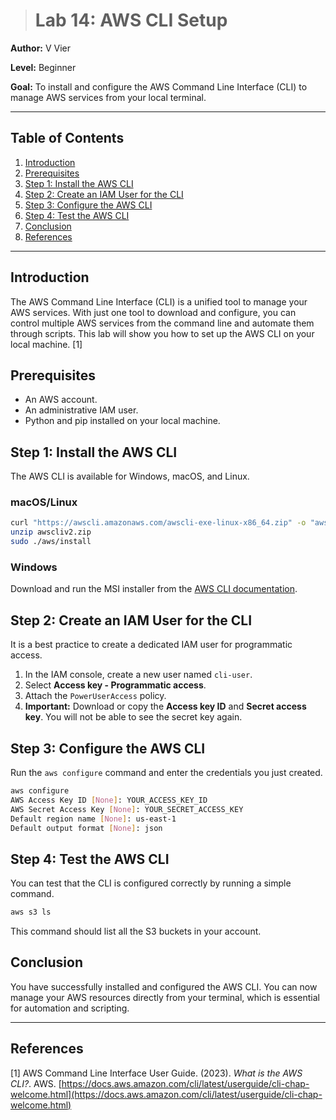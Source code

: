 > # Lab 14: AWS CLI Setup

**Author:** V Vier

**Level:** Beginner

**Goal:** To install and configure the AWS Command Line Interface (CLI) to manage AWS services from your local terminal.

---

## Table of Contents

1.  [Introduction](#introduction)
2.  [Prerequisites](#prerequisites)
3.  [Step 1: Install the AWS CLI](#step-1-install-the-aws-cli)
4.  [Step 2: Create an IAM User for the CLI](#step-2-create-an-iam-user-for-the-cli)
5.  [Step 3: Configure the AWS CLI](#step-3-configure-the-aws-cli)
6.  [Step 4: Test the AWS CLI](#step-4-test-the-aws-cli)
7.  [Conclusion](#conclusion)
8.  [References](#references)

---

## Introduction

The AWS Command Line Interface (CLI) is a unified tool to manage your AWS services. With just one tool to download and configure, you can control multiple AWS services from the command line and automate them through scripts. This lab will show you how to set up the AWS CLI on your local machine. [1]

## Prerequisites

*   An AWS account.
*   An administrative IAM user.
*   Python and pip installed on your local machine.

## Step 1: Install the AWS CLI

The AWS CLI is available for Windows, macOS, and Linux.

### macOS/Linux

```bash
curl "https://awscli.amazonaws.com/awscli-exe-linux-x86_64.zip" -o "awscliv2.zip"
unzip awscliv2.zip
sudo ./aws/install
```

### Windows

Download and run the MSI installer from the [AWS CLI documentation](https://docs.aws.amazon.com/cli/latest/userguide/install-cliv2-windows.html).

## Step 2: Create an IAM User for the CLI

It is a best practice to create a dedicated IAM user for programmatic access.

1.  In the IAM console, create a new user named `cli-user`.
2.  Select **Access key - Programmatic access**.
3.  Attach the `PowerUserAccess` policy.
4.  **Important:** Download or copy the **Access key ID** and **Secret access key**. You will not be able to see the secret key again.

## Step 3: Configure the AWS CLI

Run the `aws configure` command and enter the credentials you just created.

```bash
aws configure
AWS Access Key ID [None]: YOUR_ACCESS_KEY_ID
AWS Secret Access Key [None]: YOUR_SECRET_ACCESS_KEY
Default region name [None]: us-east-1
Default output format [None]: json
```

## Step 4: Test the AWS CLI

You can test that the CLI is configured correctly by running a simple command.

```bash
aws s3 ls
```

This command should list all the S3 buckets in your account.

## Conclusion

You have successfully installed and configured the AWS CLI. You can now manage your AWS resources directly from your terminal, which is essential for automation and scripting.

---

## References

[1] AWS Command Line Interface User Guide. (2023). *What is the AWS CLI?*. AWS. [https://docs.aws.amazon.com/cli/latest/userguide/cli-chap-welcome.html](https://docs.aws.amazon.com/cli/latest/userguide/cli-chap-welcome.html)

